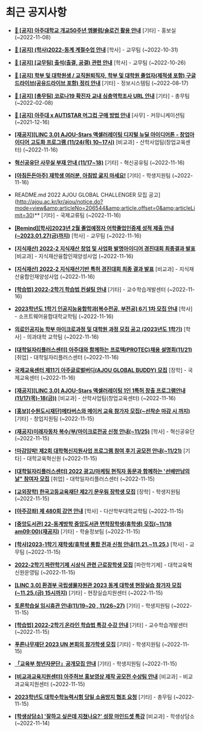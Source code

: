# 최근 공지사항

* **[📌 [공지] 아주대학교 개교50주년 엠블럼/슬로건 활용 안내](http://ajou.ac.kr/kr/ajou/notice.do?mode=view&amp;articleNo=206180&amp;article.offset=0&amp;articleLimit=30)**
 [기타] - 홍보실 (~2022-11-08)

* **[📌 [공지] (학사)2022-동계 계절수업 안내](http://ajou.ac.kr/kr/ajou/notice.do?mode=view&amp;articleNo=205702&amp;article.offset=0&amp;articleLimit=30)**
 [학사] - 교무팀 (~2022-10-31)

* **[📌 [공지] [교무팀] 출석(출결, 공결) 관련 안내](http://ajou.ac.kr/kr/ajou/notice.do?mode=view&amp;articleNo=205552&amp;article.offset=0&amp;articleLimit=30)**
 [학사] - 교무팀 (~2022-10-26)

* **[📌 [공지] 학부 및 대학원생 / 교직원퇴직자, 학부 및 대학원 졸업자(제적생 포함) 구글드라이브(공유드라이브 포함) 정리 안내](http://ajou.ac.kr/kr/ajou/notice.do?mode=view&amp;articleNo=202858&amp;article.offset=0&amp;articleLimit=30)**
 [기타] - 정보시스템팀 (~2022-08-17)

* **[📌 [공지] [총무팀] 코로나19 확진자 교내 심층역학조사 URL 안내](http://ajou.ac.kr/kr/ajou/notice.do?mode=view&amp;articleNo=180493&amp;article.offset=0&amp;articleLimit=30)**
 [기타] - 총무팀 (~2022-02-08)

* **[📌 [공지] 아주대 x AUTISTAR 머그컵 구매 방법 안내](http://ajou.ac.kr/kr/ajou/notice.do?mode=view&amp;articleNo=147976&amp;article.offset=0&amp;articleLimit=30)**
 [사무] - 커뮤니케이션팀 (~2021-12-16)

* **[[재공지][LINC 3.0] AJOU-Stars 액셀러레이팅 디지털 뉴딜 아이디어톤 - 창업아이디어 고도화 프로그램 (11/24(목) 10~17시)](http://ajou.ac.kr/kr/ajou/notice.do?mode=view&amp;articleNo=206559&amp;article.offset=0&amp;articleLimit=30)**
 [비교과] - 산학사업팀(창업교육센터) (~2022-11-16)

* **[혁신공유단 사무실 부재 안내 (11/17~18)](http://ajou.ac.kr/kr/ajou/notice.do?mode=view&amp;articleNo=206558&amp;article.offset=0&amp;articleLimit=30)**
 [기타] - 혁신공유팀 (~2022-11-16)

* **[[아침든든아주] 재학생 여러분, 아침밥 굶지 마세요!](http://ajou.ac.kr/kr/ajou/notice.do?mode=view&amp;articleNo=206547&amp;article.offset=0&amp;articleLimit=30)**
 [기타] - 학생지원팀 (~2022-11-16)

* README.md 2022 AJOU GLOBAL CHALLENGER 모집 공고](http://ajou.ac.kr/kr/ajou/notice.do?mode=view&amp;articleNo=206544&amp;article.offset=0&amp;articleLimit=30)**
 [기타] - 국제교류팀 (~2022-11-16)

* **[[Remind][학사]2023년 2월 졸업예정자 어학졸업인증제 성적 제출 안내(~2023.01.27(금)까지)](http://ajou.ac.kr/kr/ajou/notice.do?mode=view&amp;articleNo=206542&amp;article.offset=0&amp;articleLimit=30)**
 [학사] - 교무팀 (~2022-11-16)

* **[[지식재산] 2022-2 지식재산 창업 및 사업화 발명아이디어 경진대회 최종결과 발표](http://ajou.ac.kr/kr/ajou/notice.do?mode=view&amp;articleNo=206540&amp;article.offset=0&amp;articleLimit=30)**
 [비교과] - 지식재산융합인재양성사업 (~2022-11-16)

* **[[지식재산] 2022-2 지식재산기반 특허 경진대회 최종 결과 발표](http://ajou.ac.kr/kr/ajou/notice.do?mode=view&amp;articleNo=206539&amp;article.offset=0&amp;articleLimit=30)**
 [비교과] - 지식재산융합인재양성사업 (~2022-11-16)

* **[[학습법] 2022-2학기 학습법 컨설팅 안내](http://ajou.ac.kr/kr/ajou/notice.do?mode=view&amp;articleNo=206536&amp;article.offset=0&amp;articleLimit=30)**
 [기타] - 교수학습개발센터 (~2022-11-16)

* **[2023학년도 1학기 인공지능융합학과[복수전공, 부전공] 6기 1차 모집 안내](http://ajou.ac.kr/kr/ajou/notice.do?mode=view&amp;articleNo=206534&amp;article.offset=0&amp;articleLimit=30)**
 [학사] - 소프트웨어융합대학교학팀 (~2022-11-16)

* **[의료인공지능 학부 마이크로과정 및 대학원 과정 모집 공고 (2023년도 1학기)](http://ajou.ac.kr/kr/ajou/notice.do?mode=view&amp;articleNo=206533&amp;article.offset=0&amp;articleLimit=30)**
 [학사] - 의과대학 교학팀 (~2022-11-16)

* **[[대학일자리플러스센터] 아주대와 함께하는 프로텍(PROTEC)채용 설명회(11/21)](http://ajou.ac.kr/kr/ajou/notice.do?mode=view&amp;articleNo=206531&amp;article.offset=0&amp;articleLimit=30)**
 [취업] - 대학일자리플러스센터 (~2022-11-16)

* **[국제교육센터 제11기 아주글로벌버디(AJOU GLOBAL BUDDY) 모집](http://ajou.ac.kr/kr/ajou/notice.do?mode=view&amp;articleNo=206530&amp;article.offset=0&amp;articleLimit=30)**
 [장학] - 국제교육센터 (~2022-11-16)

* **[[재공지][LINC 3.0] AJOU-Stars 액셀러레이팅 1인 1특허 창출 프로그램안내(11/17(목)-18(금))](http://ajou.ac.kr/kr/ajou/notice.do?mode=view&amp;articleNo=206527&amp;article.offset=0&amp;articleLimit=30)**
 [비교과] - 산학사업팀(창업교육센터) (~2022-11-16)

* **[[홍보][수원도시재단]메타버스와 메이커 교육 참가자 모집(~선착순 마감 시 까지)](http://ajou.ac.kr/kr/ajou/notice.do?mode=view&amp;articleNo=206520&amp;article.offset=0&amp;articleLimit=30)**
 [기타] - 창업지원팀 (~2022-11-15)

* **[(재공지)미래자동차 복수/부/마이크로전공 신청 안내(~11/25)](http://ajou.ac.kr/kr/ajou/notice.do?mode=view&amp;articleNo=206513&amp;article.offset=0&amp;articleLimit=30)**
 [학사] - 혁신공유단 (~2022-11-15)

* **[!마감임박! 제2회 대학혁신지원사업 프로그램 참여 후기 공모전 안내(~11/21)](http://ajou.ac.kr/kr/ajou/notice.do?mode=view&amp;articleNo=206512&amp;article.offset=0&amp;articleLimit=30)**
 [기타] - 대학교육혁신원 (~2022-11-15)

* **[[대학일자리플러스센터] 2022 광고/마케팅 현직자 동문과 함께하는 &#x27;선배만남의 날&quot; 참여자 모집](http://ajou.ac.kr/kr/ajou/notice.do?mode=view&amp;articleNo=206505&amp;article.offset=0&amp;articleLimit=30)**
 [취업] - 대학일자리플러스센터 (~2022-11-15)

* **[[교외장학] 한국고등교육재단 제2기 문우림 장학생 모집](http://ajou.ac.kr/kr/ajou/notice.do?mode=view&amp;articleNo=206492&amp;article.offset=0&amp;articleLimit=30)**
 [장학] - 학생지원팀 (~2022-11-15)

* **[[아주강좌] 제 480회 강연 안내](http://ajou.ac.kr/kr/ajou/notice.do?mode=view&amp;articleNo=206490&amp;article.offset=0&amp;articleLimit=30)**
 [학사] - 다산학부대학교학팀 (~2022-11-15)

* **[[중앙도서관] 22-동계방학 중앙도서관 면학장학생(휴학생) 모집(~11/18 am09:00)(재공지)](http://ajou.ac.kr/kr/ajou/notice.do?mode=view&amp;articleNo=206489&amp;article.offset=0&amp;articleLimit=30)**
 [기타] - 학술정보팀 (~2022-11-15)

* **[[학사]2023-1학기 재학생/휴학생 통합 전과 신청 안내(11.21.~11.25.)](http://ajou.ac.kr/kr/ajou/notice.do?mode=view&amp;articleNo=206484&amp;article.offset=0&amp;articleLimit=30)**
 [학사] - 교무팀 (~2022-11-15)

* **[2022-2학기 파란학기제 시상식 관련 근로장학생 모집](http://ajou.ac.kr/kr/ajou/notice.do?mode=view&amp;articleNo=206476&amp;article.offset=0&amp;articleLimit=30)**
 [파란학기제] - 대학교육혁신원운영팀 (~2022-11-15)

* **[[LINC 3.0] 환경부 국립생물자원관 2023 동계 대학생 현장실습 참가자 모집(~11.25.(금) 15시까지)](http://ajou.ac.kr/kr/ajou/notice.do?mode=view&amp;articleNo=206474&amp;article.offset=0&amp;articleLimit=30)**
 [기타] - 현장실습지원센터 (~2022-11-15)

* **[토론학습실 임시휴관 안내(11/19~20 , 11/26~27)](http://ajou.ac.kr/kr/ajou/notice.do?mode=view&amp;articleNo=206471&amp;article.offset=0&amp;articleLimit=30)**
 [기타] - 학생지원팀 (~2022-11-15)

* **[[학습법] 2022-2학기 온라인 학습법 특강 수강 안내](http://ajou.ac.kr/kr/ajou/notice.do?mode=view&amp;articleNo=206469&amp;article.offset=0&amp;articleLimit=30)**
 [기타] - 교수학습개발센터 (~2022-11-15)

* **[푸른나무재단 2023 UN 본회의 참가학생 모집](http://ajou.ac.kr/kr/ajou/notice.do?mode=view&amp;articleNo=206468&amp;article.offset=0&amp;articleLimit=30)**
 [기타] - 학생지원팀 (~2022-11-15)

* **[「교육부 청년자문단」공개모집 안내](http://ajou.ac.kr/kr/ajou/notice.do?mode=view&amp;articleNo=206463&amp;article.offset=0&amp;articleLimit=30)**
 [기타] - 학생지원팀 (~2022-11-15)

* **[[비교과교육지원센터] 아주허브 홍보영상 제작 공모전 수상팀 안내](http://ajou.ac.kr/kr/ajou/notice.do?mode=view&amp;articleNo=206462&amp;article.offset=0&amp;articleLimit=30)**
 [비교과] - 비교과교육지원센터 (~2022-11-15)

* **[2023학년도 대학수학능력시험 당일 소음방지 협조 요청](http://ajou.ac.kr/kr/ajou/notice.do?mode=view&amp;articleNo=206460&amp;article.offset=0&amp;articleLimit=30)**
 [기타] - 총무팀 (~2022-11-15)

* **[[학생상담소] &#x27;잘하고 싶은데 지쳤나요?&#x27; 성장 마인드셋 특강](http://ajou.ac.kr/kr/ajou/notice.do?mode=view&amp;articleNo=206454&amp;article.offset=0&amp;articleLimit=30)**
 [비교과] - 학생상담소 (~2022-11-14)
